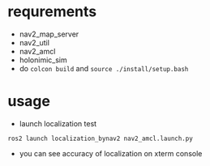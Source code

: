 # requrements
- nav2_map_server
- nav2_util
- nav2_amcl
- holonimic_sim
- do `colcon build` and `source ./install/setup.bash`

# usage

- launch localization test

`ros2 launch localization_bynav2 nav2_amcl.launch.py`

- you can see accuracy of localization on xterm console